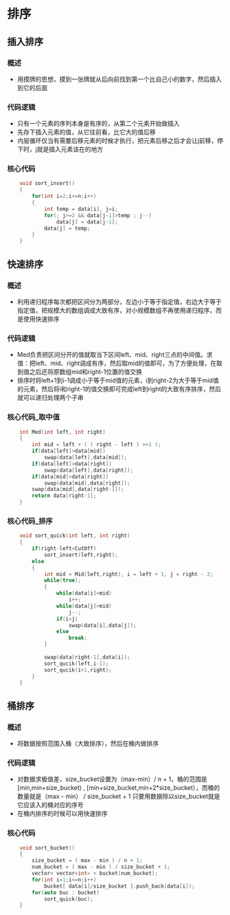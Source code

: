 # 排序

## 插入排序

### 概述

- 用摸牌的思想，摸到一张牌就从后向前找到第一个比自己小的数字，然后插入到它的后面

### 代码逻辑

- 只有一个元素的序列本身是有序的，从第二个元素开始做插入
- 先存下插入元素的值，从它往前看，比它大的值后移
- 内层循环仅当有需要后移元素的时候才执行，把元素后移之后才会让j前移，停下时，j就是插入元素该在的地方

### 核心代码

```c++
	void sort_insert()
    {
        for(int i=2;i<=n;i++) 
        {
            int temp = data[i], j=i;
            for(; j>=2 && data[j-1]>temp ; j--)
				data[j] = data[j-1];
            data[j] = temp;
        }
    }
```

## 快速排序

### 概述

- 利用递归程序每次都把区间分为两部分，左边小于等于指定值，右边大于等于指定值，把规模大的数组调成大致有序，对小规模数组不再使用递归程序，而是使用快速排序

### 代码逻辑

- Med负责把区间分开的值就取当下区间left、mid、right三点的中间值。求值：把left、mid、right调成有序，然后取mid的值即可，为了方便处理，在取到值之后还将原数组mid和right-1位置的值交换
- 排序时将left+1到i-1调成小于等于mid值的元素，i到right-2为大于等于mid值的元素，然后将i和right-1的值交换即可完成left到right的大致有序排序，然后就可以递归处理两个子串

### 核心代码_取中值

```c++
	int Med(int left, int right)
    {
        int mid = left + ( ( right - left ) >>1 );
        if(data[left]>data[mid])
            swap(data[left],data[mid]);
        if(data[left]>data[right])
            swap(data[left],data[right]);
       	if(data[mid]>data[right])
            swap(data[mid],data[right]);
        swap(data[mid],data[right-1]);
        return data[right-1];
    }
```

### 核心代码_排序

```c++
	void sort_quick(int left, int right)
    {
        if(right-left<CutOff)
            sort_insert(left,right);
        else
        {
            int mid = Mid(left,right), i = left + 1, j = right - 2;
            while(true);
            {
     			while(data[i]<mid)
                    i++;
                while(data[j]>mid)
                    j--;
                if(i<j)
                    swap(data[i],data[j]);
                else
                    break;
            }
            
            swap(data[right-1],data[i]);
            sort_qucik(left,i-1);
            sort_qucik(i+1,right);
        }
    }
```

## 桶排序

### 概述

- 将数据按照范围入桶（大致排序），然后在桶内做排序

### 代码逻辑

- 对数据求极值差，size_bucket设置为（max-min）/ n + 1，桶的范围是[min,min+size_bucket) , [min+size_bucket,min+2*size_bucket），而桶的数量就是（max - min） /  size_bucket + 1 只要用数据除以size_bucket就是它应该入的桶对应的序号
- 在桶内排序的时候可以用快速排序

### 核心代码

```c++
	void sort_bucket()
    {
        size_bucket = ( max - min ) / n + 1;
        num_bucket = ( max - min ) / size_bucket + 1;
        vector< vector<int> > bucket(num_bucket);
        for(int i=1;i<=n;i++)
            bucket[ data[i]/size_bucket ].push_back(data[i]);
        for(auto buc : bucket)
        	sort_quick(buc);
    }
```

